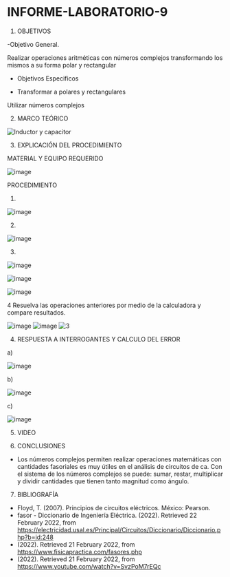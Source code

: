 # INFORME-LABORATORIO-9

1. OBJETIVOS

  -Objetivo General.
  
  Realizar operaciones aritméticas con números complejos transformando los mismos a su forma polar y rectangular 
  
  - Objetivos Especificos
  
  - Transformar a polares y rectangulares 
  
  Utilizar números complejos

  
2. MARCO TEÓRICO 

![Inductor y capacitor](https://user-images.githubusercontent.com/93899720/155157522-3e615cc2-ef0f-48ef-a8d5-cb53c576c562.jpg)

3. EXPLICACIÓN DEL PROCEDIMIENTO

MATERIAL Y EQUIPO REQUERIDO

![image](https://user-images.githubusercontent.com/93899720/154992439-c282cfaa-9233-4f12-ad52-fbace5569c26.png)

PROCEDIMIENTO

1.

![image](https://user-images.githubusercontent.com/93899720/155045799-058f3f69-765f-4b33-ba23-d84e2c37a9d5.png)

2.

![image](https://user-images.githubusercontent.com/93899720/155045944-d6e5f554-2b99-42c7-9dae-8ee20a81e5cf.png)

3.

![image](https://user-images.githubusercontent.com/93899720/155164783-5b11238e-7127-4346-950e-bd7d57c7ebd8.png)

![image](https://user-images.githubusercontent.com/93899720/155166265-10312859-a8d1-496b-886f-334f8f1a9c4e.png)

![image](https://user-images.githubusercontent.com/93899720/155045425-8eccfd10-1276-4ea9-8dfc-fb53563f0a80.png)

4 Resuelva las operaciones anteriores por medio de la calculadora y compare resultados.

![image](https://user-images.githubusercontent.com/93899720/155160507-32817cb2-7bf6-4d4a-ba3d-02178d052e62.png)
![image](https://user-images.githubusercontent.com/93899720/155163327-709369b2-d104-4e2c-bac5-431643971794.png)
![3](https://user-images.githubusercontent.com/93899720/155164175-42374cb0-fe18-4a62-aba5-d24b5aae0f37.jpeg)




4. RESPUESTA A INTERROGANTES Y CALCULO DEL ERROR

a)


![image](https://user-images.githubusercontent.com/93899720/155166942-4c6ca52a-8b5f-4bb6-b4e3-fb32d4df0387.png)



b)


![image](https://user-images.githubusercontent.com/93899720/155166969-c71f6761-61d4-435d-bca5-5dace5cd4841.png)



c)


![image](https://user-images.githubusercontent.com/93899720/155166996-b257571f-5814-4042-a6e2-8a1cf2f49311.png)



5. VIDEO


6. CONCLUSIONES

-	Los números complejos permiten realizar operaciones matemáticas con cantidades fasoriales es muy útiles en el análisis de circuitos de ca. Con el sistema de los números complejos se puede: sumar, restar, multiplicar y dividir cantidades que tienen tanto magnitud como ángulo.

7. BIBLIOGRAFÍA

-	Floyd, T. (2007). Principios de circuitos eléctricos. México: Pearson.
-	fasor - Diccionario de Ingeniería Eléctrica. (2022). Retrieved 22 February 2022, from https://electricidad.usal.es/Principal/Circuitos/Diccionario/Diccionario.php?b=id:248
-	(2022). Retrieved 21 February 2022, from https://www.fisicapractica.com/fasores.php
-	(2022). Retrieved 21 February 2022, from https://www.youtube.com/watch?v=SvzPoM7rEQc
